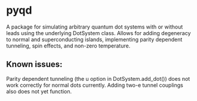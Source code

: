 # pyqd
A package for simulating arbitrary quantum dot systems with or without leads using the underlying DotSystem class. Allows for adding degeneracy to normal and superconducting islands, implementing parity dependent tunneling, spin effects, and non-zero temperature.

## Known issues:
Parity dependent tunneling (the u option in DotSystem.add_dot()) does not work correctly for normal
dots currently. Adding two-e tunnel couplings also does not yet function.
